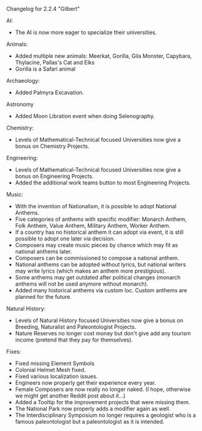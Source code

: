 Changelog for 2.2.4 "Gilbert"

AI:
- The AI is now more eager to specialize their universities.

Animals:
- Added multiple new animals: Meerkat, Gorilla, Gila Monster, Capybara, Thylacine, Pallas's Cat and Elks
- Gorilla is a Safari animal

Archaeology:
- Added Palmyra Excavation.

Astronomy
- Added Moon Libration event when doing Selenography.

Chemistry:
- Levels of Mathematical-Technical focused Universities now give a bonus on Chemistry Projects.

Engineering:
- Levels of Mathematical-Technical focused Universities now give a bonus on Engineering Projects.
- Added the additional work teams button to most Engineering Projects.

Music:
- With the invention of Nationalism, it is possible to adopt National Anthems.
- Five categories of anthems with specific modifier: Monarch Anthem, Folk Anthem, Value Anthem, Military Anthem, Worker Anthem.
- If a country has no historical anthem it can adopt via event, it is still possible to adopt one later via decision.
- Composers may create music pieces by chance which may fit as national anthems later.
- Composers can be commissioned to compose a national anthem.
- National anthems can be adopted without lyrics, but national writers may write lyrics (which makes an anthem more prestigious).
- Some anthems may get outdated after political changes (monarch anthems will not be used anymore without monarch).
- Added many historical anthems via custom loc. Custom anthems are planned for the future.

Natural History:
- Levels of Natural History focused Universities now give a bonus on Breeding, Naturalist and Paleontologist Projects.
- Nature Reserves no longer cost money but don't give add any tourism income (pretend that they pay for themselves).

Fixes:
- Fixed missing Element Symbols
- Colonial Helmet Mesh fixed.
- Fixed various localization issues.
- Engineers now properly get their experience every year.
- Female Composers are now really no longer naked. (I hope, otherwise we might get another Reddit post about it...)
- Added a Tooltip for the improvement projects that were missing them.
- The National Park now properly adds a modifier again as well.
- The Interdisciplinary Symposium no longer requires a geologist who is a famous paleontologist but a paleontologist as it is intended.

